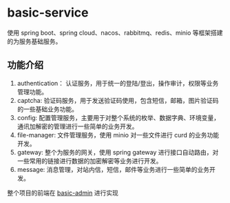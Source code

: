 # basic-service

使用 spring boot、spring cloud、nacos、rabbitmq、redis、minio 等框架搭建的为服务基础服务。

## 功能介绍

1. authentication： 认证服务，用于统一的登陆/登出，操作审计，权限等业务管理功能。
2. captcha: 验证码服务，用于发送验证码使用，包含短信，邮箱，图片验证码的一些基础业务功能。
3. config: 配置管理服务，主要用于对整个系统的枚举、数据字典、环境变量，通讯加解密的管理进行一些简单的业务开发。
4. file-manager: 文件管理服务，使用 minio 对一些文件进行 curd 的业务功能开发。
5. gateway: 整个为服务的网关，使用 spring gateway 进行接口自动路由，对一些常用的链接进行数据的加密解密等业务进行开发。
6. message: 消息管理，对站内信，短信，邮件等业务进行一些简单的业务开发。

整个项目的前端在 [basic-admin](https://github.com/dactiv/basic-admin) 进行实现
